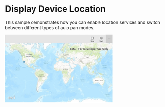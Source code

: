 # Display Device Location

This sample demonstrates how you can enable location services and switch between different types of auto pan modes.

<img src="DisplayDeviceLocation.jpg" width="350"/>



